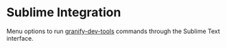 # Sublime Integration

Menu options to run [granify-dev-tools](aapis/granify-dev-tools) commands through the Sublime Text interface.